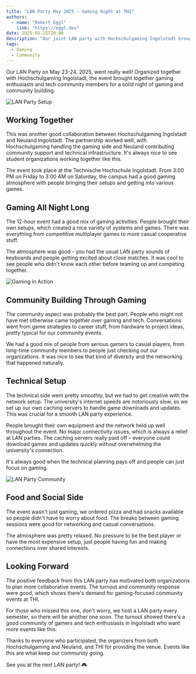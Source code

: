 ```yaml
---
title: "LAN Party May 2025 – Gaming Night at THI"
authors: 
  - name: "Robert Eggl"
    link: "https://eggl.dev"
date: 2025-05-25T20:00
description: "Our joint LAN party with Hochschulgaming Ingolstadt brought together gamers and tech enthusiasts for a night of competition and community building."
tags:
  - Gaming
  - Community
---
```


Our LAN Party on May 23-24, 2025, went really well! Organized together with Hochschulgaming Ingolstadt, the event brought together gaming enthusiasts and tech community members for a solid night of gaming and community building.

![LAN Party Setup](/assets/blog/lan-may-2025/lan_1.webp)

## Working Together

This was another good collaboration between Hochschulgaming Ingolstadt and Neuland Ingolstadt. The partnership worked well, with Hochschulgaming handling the gaming side and Neuland contributing community support and technical infrastructure. It's always nice to see student organizations working together like this.

The event took place at the Technische Hochschule Ingolstadt. From 3:00 PM on Friday to 3:00 AM on Saturday, the campus had a good gaming atmosphere with people bringing their setups and getting into various games.

## Gaming All Night Long

The 12-hour event had a good mix of gaming activities. People brought their own setups, which created a nice variety of systems and games. There was everything from competitive multiplayer games to more casual cooperative stuff.

The atmosphere was good - you had the usual LAN party sounds of keyboards and people getting excited about close matches. It was cool to see people who didn't know each other before teaming up and competing together.

![Gaming in Action](/assets/blog/lan-may-2025/lan_2.webp)

## Community Building Through Gaming

The community aspect was probably the best part. People who might not have met otherwise came together over gaming and tech. Conversations went from game strategies to career stuff, from hardware to project ideas, pretty typical for our community events.

We had a good mix of people from serious gamers to casual players, from long-time community members to people just checking out our organizations. It was nice to see that kind of diversity and the networking that happened naturally.

## Technical Setup

The technical side went pretty smoothly, but we had to get creative with the network setup. The university's internet speeds are notoriously slow, so we set up our own caching servers to handle game downloads and updates. This was crucial for a smooth LAN party experience.

People brought their own equipment and the network held up well throughout the event. No major connectivity issues, which is always a relief at LAN parties. The caching servers really paid off – everyone could download games and updates quickly without overwhelming the university's connection.

It's always good when the technical planning pays off and people can just focus on gaming.

![LAN Party Community](/assets/blog/lan-may-2025/lan_3.webp)

## Food and Social Side

The event wasn't just gaming, we ordered pizza and had snacks available so people didn't have to worry about food. The breaks between gaming sessions were good for networking and casual conversations.

The atmosphere was pretty relaxed. No pressure to be the best player or have the most expensive setup, just people having fun and making connections over shared interests.

## Looking Forward

The positive feedback from this LAN party has motivated both organizations to plan more collaborative events. The turnout and community response were good, which shows there's demand for gaming-focused community events at THI.

For those who missed this one, don't worry, we host a LAN party every semester, so there will be another one soon. The turnout showed there's a good community of gamers and tech enthusiasts in Ingolstadt who want more events like this.

Thanks to everyone who participated, the organizers from both Hochschulgaming and Neuland, and THI for providing the venue. Events like this are what keep our community going.


See you at the next LAN party! 🎮 